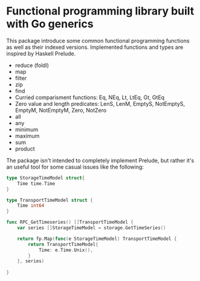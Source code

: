 # Functional programming library built with Go generics

This package introduce some common functional programming functions as well as their indexed versions.
Implemented functions and types are inspired by Haskell Prelude.

- reduce (foldl)
- map
- filter
- zip
- find
- Curried comparisment functions: Eq, NEq, Lt, LtEq, Gt, GtEq
- Zero value and length predicates: LenS, LenM, EmptyS, NotEmptyS, EmptyM, NotEmptyM, Zero, NotZero
- all
- any
- minimum
- maximum
- sum
- product

The package isn't intended to completely implement Prelude, but rather it's an
useful tool for some casual issues like the following:

```go
type StorageTimeModel struct{
    Time time.Time
}

type TransportTimeModel struct {
    Time int64
}

func RPC_GetTimeseries() []TransportTimeModel {
    var series []StorageTimeModel = storage.GetTimeSeries()

    return fp.Map(func(e StorageTimeModel) TransportTimeModel {
        return TransportTimeModel{
            Time: e.Time.Unix(),
        }
    }, series)
    
}
```